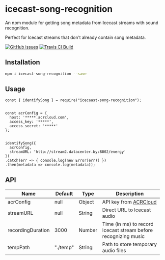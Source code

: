 # icecast-song-recognition

An npm module for getting song metadata from Icecast streams with sound recognition.

Perfect for Icecast streams that don't already contain song metadata.

[![GitHub issues](https://img.shields.io/github/issues/ikejs/icecast-song-recognition)](https://github.com/ikejs/icecast-song-recognition/issues)
[![Travis CI Build](https://travis-ci.com/ikejs/icecast-song-recognition.svg?branch=master)]()

## Installation


```bash
npm i icecast-song-recognition --save
```

## Usage

```
const { identifySong } = require("icecaast-song-recognition");


const acrConfig = {
  host: '*****.acrcloud.com',
  access_key: '*****',
  access_secret: '*****'
};


identifySong({
  acrConfig,
  streamURL: 'http://stream2.datacenter.by:8002/energy'
})
.catch(err => { console.log(new Error(err)) })
.then(metadata => console.log(metadata));
```

## API
| Name | Default | Type | Description |
| --- | --- | --- | --- |
| acrConfig | null | Object | API key from [ACRCloud](https://www.acrcloud.com/music-recognition/)
| streamURL | null | String | Direct URL to Icecast audio |
| recordingDuration | 3000 | Number | Time (in ms) to record Icecast stream before recognizing music |
| tempPath | "./temp" | String | Path to store temporary audio files |